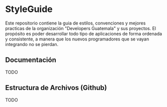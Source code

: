 # StyleGuide
Este repositorio contiene la guia de estilos, convenciones y mejores practicas de la organizaci&oacute;n "Developers Guatemala" y sus proyectos. El prop&oacute;sito es poder desarrollar todo tipo de aplicaciones de forma ordenada y consistente, a manera que los nuevos programadores que se vayan integrando no se pierdan.

## Documentaci&oacute;n
TODO

## Estructura de Archivos (Github)
TODO
